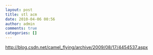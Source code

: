 ```yaml
---
layout: post
title: stl acm
date: 2010-04-06 00:56
author: admin
comments: true
categories: []
---
```

<a href="http://blog.csdn.net/camel_flying/archive/2009/08/17/4454537.aspx">http://blog.csdn.net/camel_flying/archive/2009/08/17/4454537.aspx</a>
